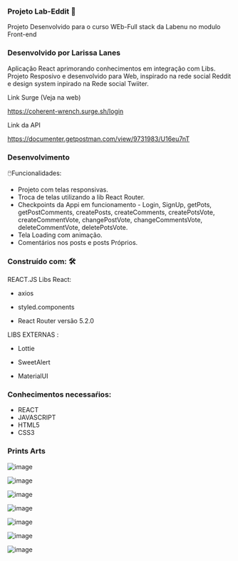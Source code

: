 ### Projeto Lab-Eddit 🤖

Projeto Desenvolvido para o curso WEb-Full stack da Labenu no modulo Front-end

### Desenvolvido por Larissa Lanes

Aplicação React aprimorando conhecimentos em integração com Libs.
Projeto Resposivo e  desenvolvido para Web, inspirado na rede social Reddit e design system inpirado na Rede social Twiiter.

Link Surge (Veja na web)

https://coherent-wrench.surge.sh/login

Link da API 

https://documenter.getpostman.com/view/9731983/U16eu7nT

### Desenvolvimento

🖱️Funcionalidades: 

* Projeto com telas responsivas.
* Troca de telas utilizando a lib React Router.
* Checkpoints da Appi em funcionamento - Login, SignUp, getPots, getPostComments, createPosts, createComments, createPotsVote, createCommentVote, changePostVote, changeCommentsVote, deleteCommentVote, deletePotsVote.
* Tela Loading com animação.
* Comentários nos posts e posts Próprios.

### Construído com: 🛠️

REACT.JS Libs React:

* axios

* styled.components

* React Router versão 5.2.0

LIBS EXTERNAS :

* Lottie

* SweetAlert

* MaterialUI

### Conhecimentos necessaŕios:
* REACT
* JAVASCRIPT
* HTML5
* CSS3

### Prints Arts

![image](https://user-images.githubusercontent.com/91152234/147530378-9c5856de-f0d6-4a19-b4af-307051c7c67a.png)

![image](https://user-images.githubusercontent.com/91152234/147530621-eb2de1e9-e4a7-4c67-bff2-b43a07dc0eee.png)

![image](https://user-images.githubusercontent.com/91152234/147530410-7003d3fa-1b3f-44d0-a766-49cedb11fde5.png)

![image](https://user-images.githubusercontent.com/91152234/147530429-e0e6b684-dedf-47fe-a227-b575976442e7.png)

![image](https://user-images.githubusercontent.com/91152234/147530528-d73b1300-4fd4-44f6-a132-4002a7ad322e.png)

![image](https://user-images.githubusercontent.com/91152234/147530555-b15da77f-4b2f-4b72-9397-caecd0cf383d.png)

![image](https://user-images.githubusercontent.com/91152234/147530447-f2e5983b-0b54-44b6-b801-1030e2173dec.png)






